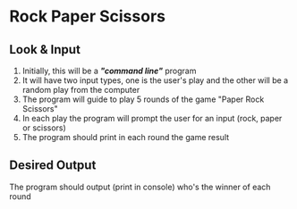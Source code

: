 # Rock Paper Scissors

## Look & Input

1. Initially, this will be a ***"command line"*** program
2. It will have two input types, one is the user's play and the other will be a random play from the computer
3. The program will guide to play 5 rounds of the game "Paper Rock Scissors"
4. In each play the program will prompt the user for an input (rock, paper or scissors)
5. The program should print in each round the game result

## Desired Output

The program should output (print in console) who's the winner of each round
